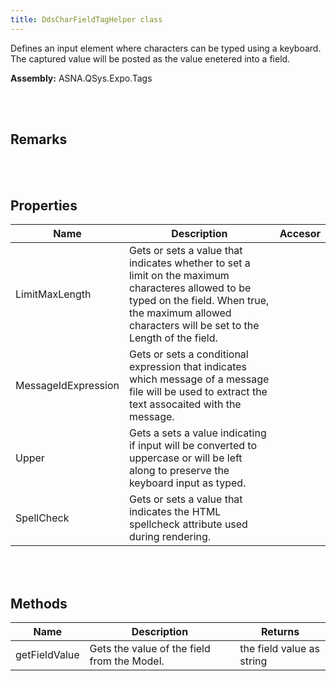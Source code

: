 ```yaml
---
title: DdsCharFieldTagHelper class
---
```


Defines an input element where characters can be typed using a keyboard. The captured value will be posted as the value enetered into a field.

**Assembly:** ASNA.QSys.Expo.Tags

<br>
<br>

## Remarks

<br>
<br>

## Properties
| Name | Description | Accesor
| --- | --- | ---
| LimitMaxLength | Gets or sets a value that indicates whether to set a limit on the maximum characteres allowed to be typed on the field. When true, the maximum allowed characters will be set to the Length of the field. | 
| MessageIdExpression | Gets or sets a conditional expression that indicates which message of a message file will be used to extract the text assocaited with the message. | 
| Upper | Gets a sets a value indicating if input will be converted to uppercase or will be left along to preserve the keyboard input as typed. | 
| SpellCheck | Gets or sets a value that indicates the HTML spellcheck attribute used during rendering. | 

<br>
<br>

## Methods
| Name | Description | Returns
| --- | --- | ---
| getFieldValue | Gets the value of the field from the Model. | the field value as string

<br>
<br>


